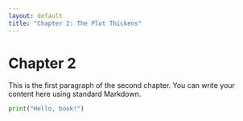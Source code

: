 ```yaml
---
layout: default
title: "Chapter 2: The Plot Thickens"
---
```

# Chapter 2

This is the first paragraph of the second chapter. You can write your content here using standard Markdown.

``` python
print("Hello, book!")
```